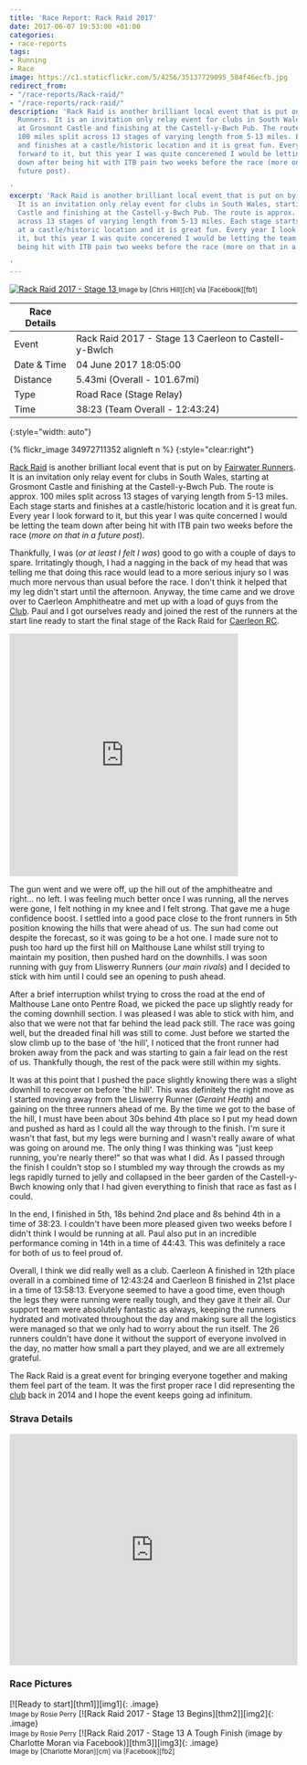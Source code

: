 ```yaml
---
title: 'Race Report: Rack Raid 2017'
date: 2017-06-07 19:53:00 +01:00
categories:
- race-reports
tags:
- Running
- Race
image: https://c1.staticflickr.com/5/4256/35137729095_584f46ecfb.jpg
redirect_from:
- "/race-reports/Rack-raid/"
- "/race-reports/rack-raid/"
description: 'Rack Raid is another brilliant local event that is put on by Fairwater
  Runners. It is an invitation only relay event for clubs in South Wales, starting
  at Grosmont Castle and finishing at the Castell-y-Bwch Pub. The route is approx.
  100 miles split across 13 stages of varying length from 5-13 miles. Each stage starts
  and finishes at a castle/historic location and it is great fun. Every year I look
  forward to it, but this year I was quite concerened I would be letting the team
  down after being hit with ITB pain two weeks before the race (more on that in a
  future post).

'
excerpt: 'Rack Raid is another brilliant local event that is put on by Fairwater Runners.
  It is an invitation only relay event for clubs in South Wales, starting at Grosmont
  Castle and finishing at the Castell-y-Bwch Pub. The route is approx. 100 miles split
  across 13 stages of varying length from 5-13 miles. Each stage starts and finishes
  at a castle/historic location and it is great fun. Every year I look forward to
  it, but this year I was quite concerened I would be letting the team down after
  being hit with ITB pain two weeks before the race (more on that in a future post).

'
---
```


<div class='flickr image alignright'>
<span>
  <a title='Rack Raid 2017 - Stage 13' href='https://c1.staticflickr.com/5/4256/35137729095_d284fdef97_o.jpg' class='image'>
    <img src='https://c1.staticflickr.com/5/4256/35137729095_584f46ecfb_n.jpg' alt='Rack Raid 2017 - Stage 13' />
  </a>
  <a title='View on Flickr' href='https://www.flickr.com/photos/richard-perry/35137729095/' class='flickrlink'> </a>
</span>
<small class='aligncentre' markdown='1'>Image by [Chris Hill][ch] via [Facebook][fb1]</small>
</div>

| Race Details |                                                       |
|--------------|-------------------------------------------------------|
| Event        | Rack Raid 2017 - Stage 13 Caerleon to Castell-y-Bwlch |
| Date & Time  | 04 June 2017 18:05:00                                 |
| Distance     | 5.43mi (Overall - 101.67mi)                           |
| Type         | Road Race (Stage Relay)                               |
| Time         | 38:23 (Team Overall - 12:43:24)                       |
{:style="width: auto"}

{% flickr_image 34972711352 alignleft n %}
{:style="clear:right"}

[Rack Raid][rr] is another brilliant local event that is put on by
[Fairwater Runners][fr]. It is an invitation only relay event for clubs in South
Wales, starting at Grosmont Castle and finishing at the Castell-y-Bwch Pub. The
route is approx. 100 miles split across 13 stages of varying length from 5-13
miles. Each stage starts and finishes at a castle/historic location and it is
great fun. Every year I look forward to it, but this year I was quite concerned
I would be letting the team down after being hit with ITB pain two weeks before
the race (_more on that in a future post_).

Thankfully, I was (_or at least I felt I was_) good to go with a couple of days
to spare. Irritatingly though, I had a nagging in the back of my head that was
telling me that doing this race would lead to a more serious injury so I was
much more nervous than usual before the race. I don't think it helped that my
leg didn't start until the afternoon. Anyway, the time came and we drove over to
Caerleon Amphitheatre and met up with a load of guys from the [Club][CRC]. Paul
and I got ourselves ready and joined the rest of the runners at the start line
ready to start the final stage of the Rack Raid for [Caerleon RC][CRC].

<iframe src='http://bit.ly/2sSW2Mx' width='400' height='425' style='border:none;clear:left;overflow:hidden;'
  scrolling='no' frameborder='0' allowTransparency='true' class='alignright'> </iframe>

The gun went and we were off, up the hill out of the amphitheatre and right...
no left. I was feeling much better once I was running, all the nerves were gone,
I felt nothing in my knee and I felt strong. That gave me a huge confidence
boost. I settled into a good pace close to the front runners in 5th position
knowing the hills that were ahead of us. The sun had come out despite the 
forecast, so it was going to be a hot one. I made sure not to push too hard up 
the first hill on Malthouse Lane whilst still trying to maintain my position,
then pushed hard on the downhills. I was soon running with guy from Lliswerry
Runners (_our main rivals_) and I decided to stick with him until I could see an
opening to push ahead. 

After a brief interruption whilst trying to cross the road at the end of 
Malthouse Lane onto Pentre Road, we picked the pace up slightly ready for the
coming downhill section. I was pleased I was able to stick with him, and also
that we were not that far behind the lead pack still. The race was going well,
but the dreaded final hill was still to come. Just before we started the slow
climb up to the base of 'the hill', I noticed that the front runner had broken
away from the pack and was starting to gain a fair lead on the rest of us. 
Thankfully though, the rest of the pack were still within my sights. 

It was at this point that I pushed the pace slightly knowing there was a slight
downhill to recover on before 'the hill'. This was definitely the right move as
I started moving away from the Lliswerry Runner (_Geraint Heath_) and gaining on
the three runners ahead of me. By the time we got to the base of the hill, I
must have been about 30s behind 4th place so I put my head down and pushed as
hard as I could all the way through to the finish. I'm sure it wasn't that fast,
but my legs were burning and I wasn't really aware of what was going on around
me. The only thing I was thinking was "just keep running, you're nearly there!"
so that was what I did. As I passed through the finish I couldn't stop so I
stumbled my way through the crowds as my legs rapidly turned to jelly and
collapsed in the beer garden of the Castell-y-Bwch knowing only that I had given
everything to finish that race as fast as I could. 

In the end, I finished in 5th, 18s behind 2nd place and 8s behind 4th in a time
of 38:23. I couldn't have been more pleased given two weeks before I didn't
think I would be running at all. Paul also put in an incredible performance
coming in 14th in a time of 44:43. This was definitely a race for both of us to
feel proud of.

Overall, I think we did really well as a club. Caerleon A finished in 12th place
overall in a combined time of 12:43:24 and Caerleon B finished in 21st place in
a time of 13:58:13. Everyone seemed to have a good time, even though the legs
they were running were really tough, and they gave it their all. Our support
team were absolutely fantastic as always, keeping the runners hydrated and
motivated throughout the day and making sure all the logistics were managed so
that we only had to worry about the run itself. The 26 runners couldn't have 
done it without the support of everyone involved in the day, no matter how small
a part they played, and we are all extremely grateful.

The Rack Raid is a great event for bringing everyone together and making them
feel part of the team. It was the first proper race I did representing the
[club][CRC] back in 2014 and I hope the event keeps going ad infinitum.


### Strava Details

<iframe height='405' width='100%' frameborder='0' allowtransparency='true' scrolling='no' 
  src='https://www.strava.com/activities/1021383870/embed/7569689ffd55afa16432daed6edf9186782b7a8d'> </iframe>

### Race Pictures

<div class='flickr gallery aligncentre'>
<span markdown='1'>
[![Ready to start][thm1]][img1]{: .image}
<br /><small class='aligncentre' markdown='1'>Image by Rosie Perry</small>
</span>
<span markdown='1'>
[![Rack Raid 2017 - Stage 13 Begins][thm2]][img2]{: .image}
<br /><small class='aligncentre' markdown='1'>Image by Rosie Perry</small>
</span>
<span markdown='1'>
[![Rack Raid 2017 - Stage 13 A Tough Finish (image by Charlotte Moran via Facebook)][thm3]][img3]{: .image}
<br /><small class='aligncentre' markdown='1'>Image by [Charlotte Moran][cm] via [Facebook][fb2]</small>
</span>
</div>


[rr]: http://www.fairwater-runners-cwmbran.org.uk/content/rack-raid
[fr]: http://www.fairwater-runners-cwmbran.org.uk/
[results]: http://www.fairwater-runners-cwmbran.org.uk/content/results
[ch]: https://www.facebook.com/christopher.hill.397
[fb1]: https://www.facebook.com/christopher.hill.397/media_set?set=a.10155500933538944.1073741931.518268943&type=3&pnref=story
[cm]: https://www.facebook.com/charlotte.moran
[fb2]: https://www.facebook.com/groups/311694278873397/?fref=nf "Caerleon Running Club"
[CRC]: http://www.caerleonrunningclub.co.uk/

[thm1]: https://c1.staticflickr.com/5/4286/35137796715_7bbc10db18_q.jpg
[img1]: https://c1.staticflickr.com/5/4286/35137796715_bbe6f35bda_k.jpg "Rack Raid 2017 - Stage 13 Ready to Go :-) (image by Rosie Perry)"
[thm2]: https://c1.staticflickr.com/5/4264/34293009224_7d3bba4123_q.jpg
[img2]: https://c1.staticflickr.com/5/4264/34293009224_7d3bba4123_k.jpg "Rack Raid 2017 - Stage 13 Begins (image by Rosie Perry)"
[thm3]: https://c1.staticflickr.com/5/4290/34973068072_5ff7779a0f_q.jpg
[img3]: https://c1.staticflickr.com/5/4290/34973068072_5ff7779a0f_b.jpg "Rack Raid 2017 - Stage 13 A Tough Finish (image by Charlotte Moran via Facebook)"
